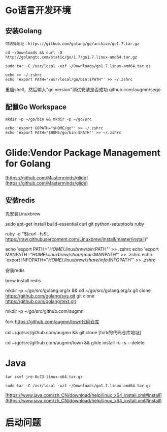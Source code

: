 # Go语言开发环境

## 安装Golang
```
可选择地址：https://github.com/golang/go/archive/go1.7.tar.gz

cd ~/Downloads && curl -O http://golangtc.com/static/go/1.7/go1.7.linux-amd64.tar.gz

sudo tar -C /usr/local -xzf ~/Downloads/go1.7.linux-amd64.tar.gz

echo >> ~/.zshrc
echo 'export PATH="/usr/local/go/bin:$PATH"' >> ~/.zshrc
```
重启shell，然后输入"go version"测试安装是否成功
github.com/augmn/sego
## 配置Go Workspace

```
mkdir -p ~/go/bin && mkdir -p ~/go/src

echo 'export GOPATH="$HOME/go"' >> ~/.zshrc
echo 'export PATH="$HOME/go/bin:$PATH"' >> ~/.zshrc
```

# Glide:Vendor Package Management for Golang
[https://github.com/Masterminds/glide](https://github.com/Masterminds/glide)

## 安装redis
先安装Linuxbrew

sudo apt-get install build-essential curl git python-setuptools ruby

ruby -e "$(curl -fsSL https://raw.githubusercontent.com/Linuxbrew/install/master/install)"

echo 'export PATH="$HOME/.linuxbrew/bin:$PATH"' >> .zshrc
echo 'export MANPATH="$HOME/.linuxbrew/share/man:$MANPATH"' >> .zshrc
echo 'export INFOPATH="$HOME/.linuxbrew/share/info:$INFOPATH"' >> .zshrc

安装redis

brew install redis


mkdir -p ~/go/src/golang.org/x && cd ~/go/src/golang.org/x
git clone https://github.com/golang/sys.git
git clone https://github.com/golang/text.git

mkdir -p ~/go/src/github.com/augmn

fork https://github.com/augmn/town代码仓库

cd ~/go/src/github.com/augmn && git clone [fork的代码仓库地址]

cd ~/go/src/github.com/augmn/town && glide install -u -s --delete

# Java

```
tar zxvf jre-8u73-linux-x64.tar.gz

sudo tar -C /usr/local -xzf ~/Downloads/go1.7.linux-amd64.tar.gz
```

[https://www.java.com/zh_CN/download/help/linux_x64_install.xml#install](https://www.java.com/zh_CN/download/help/linux_x64_install.xml#install)


# 启动问题




